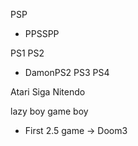 PSP
- PPSSPP

PS1
PS2
- DamonPS2
PS3
PS4

Atari
Siga
Nitendo


lazy boy
game boy



- First 2.5 game -> Doom3
